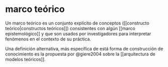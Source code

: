 # marco teórico
Un marco teórico es un conjunto explícito de conceptos ([[constructo teórico|constructos teóricos]]) consistentes con algún [[marco epistemológico]] y que son usados por investigadores para interpretar fenómenos en el contexto de su práctica.

Una definición alternativa, más específica de está forma de construcción de conocimiento es la propuesta por @giere2004 sobre la [[arquitectura de modelos teóricos]].